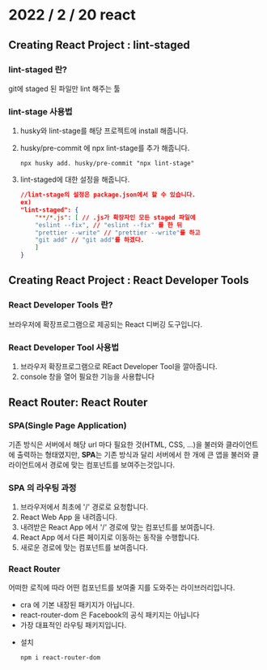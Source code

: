 # 2022 / 2 / 20 react

## Creating React Project : lint-staged

### lint-staged 란?

git에 staged 된 파일만 lint 해주는 툴

### lint-stage 사용법

1. husky와 lint-stage를 해당 프로젝트에 install 해줍니다.

2. husky/pre-commit 에 npx lint-stage를 추가 해줍니다.

   ```
   npx husky add. husky/pre-commit "npx lint-stage"
   ```

3. lint-staged에 대한 설정을 해줍니다.
   ```json
   //lint-stage의 설정은 package.json에서 할 수 있습니다.
   ex)
   "lint-staged": {
       "**/*.js": [ // .js가 확장자인 모든 staged 파일에
       "eslint --fix", // "eslint --fix" 를 한 뒤
       "prettier --write" // "prettier --write"를 하고
       "git add" // "git add"를 하겠다.
       ]
   }
   ```

## Creating React Project : React Developer Tools

### React Developer Tools 란?

브라우저에 확장프로그램으로 제공되는 React 디버깅 도구입니다.

### React Developer Tool 사용법

1. 브라우저 확장프로그램으로 REact Developer Tool을 깔아줍니다.
2. console 창을 열어 필요한 기능을 사용합니다

## React Router: React Router

### SPA(Single Page Application)

기존 방식은 서버에서 해당 url 마다 필요한 것(HTML, CSS, ...)을 불러와 클라이언트에 출력하는 형태였지만,
**SPA**는 기존 방식과 달리 서버에서 한 개에 큰 앱을 불러와 클라이언트에서 경로에 맞는 컴포넌트를 보여주는것입니다.

### SPA 의 라우팅 과정

1. 브라우저에서 최초에 '/' 경로로 요청합니다.
2. React Web App 을 내려줍니다.
3. 내려받은 React App 에서 '/' 경로에 맞는 컴포넌트를 보여줍니다.
4. React App 에서 다른 페이지로 이동하는 동작을 수행합니다.
5. 새로운 경로에 맞는 컴포넌트를 보여줍니다.

### React Router

어떠한 로직에 따라 어떤 컴포넌트를 보여줄 지를 도와주는 라이브러리입니다.

- cra 에 기본 내장된 패키지가 아닙니다.
- react-router-dom 은 Facebook의 공식 패키지는 아닙니다
- 가장 대표적인 라우팅 패키지입니다.

* 설치
  ```
  npm i react-router-dom
  ```
